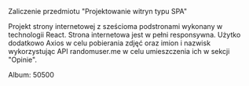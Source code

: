 Zaliczenie przedmiotu "Projektowanie witryn typu SPA"

Projekt strony internetowej z sześcioma podstronami wykonany w technologii React. Strona internetowa jest w pełni responsywna. Użytko dodatkowo Axios w celu pobierania zdjęć oraz imion i nazwisk wykorzystując API randomuser.me  w celu umieszczenia ich w sekcji "Opinie". 


Album: 50500
